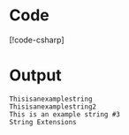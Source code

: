 # Code
[!code-csharp[](../../BigBook.Example/Example1.cs)]

# Output

```
Thisisanexamplestring
Thisisanexamplestring2
This is an example string #3
String Extensions
```